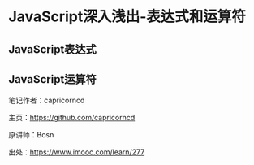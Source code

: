 # JavaScript深入浅出-表达式和运算符

## JavaScript表达式

## JavaScript运算符

笔记作者：capricorncd

主页：https://github.com/capricorncd

原讲师：Bosn

出处：https://www.imooc.com/learn/277
